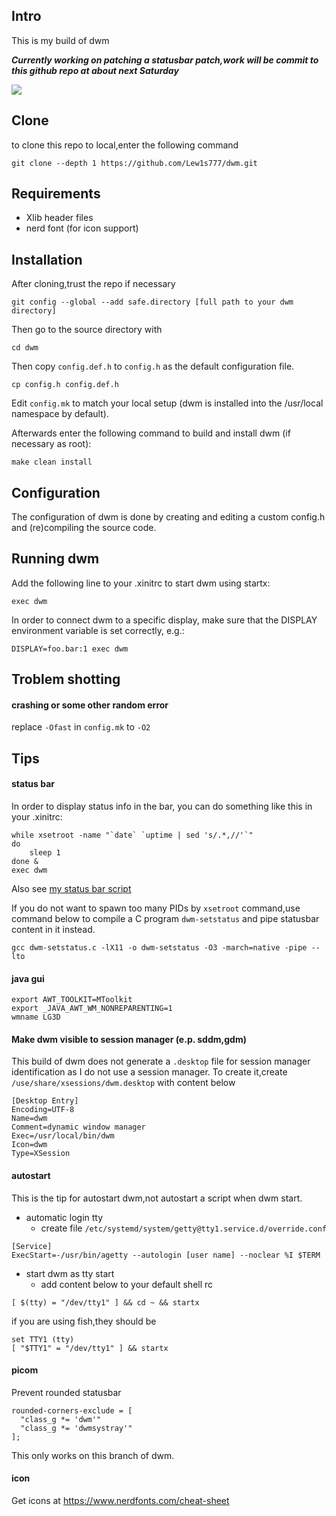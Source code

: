 Intro
---
This is my build of dwm

***Currently working on patching a statusbar patch,work will be commit to this github repo at about next Saturday***

<img src='https://github.com/Lew1s777/dwm/blob/img/screenshot.jpg'/>

Clone
---
to clone this repo to local,enter the following command
```
git clone --depth 1 https://github.com/Lew1s777/dwm.git
```

Requirements
---
- Xlib header files
- nerd font (for icon support)

Installation
---
After cloning,trust the repo if necessary
```
git config --global --add safe.directory [full path to your dwm directory]
```

Then go to the source directory with
```
cd dwm
```

Then copy ```config.def.h``` to ```config.h``` as the default configuration file.
```
cp config.h config.def.h
```

Edit ```config.mk``` to match your local setup (dwm is installed into the /usr/local namespace by default).

Afterwards enter the following command to build and install dwm (if necessary as root):
```
make clean install
```
Configuration
---
The configuration of dwm is done by creating and editing a custom config.h and (re)compiling the source code.

Running dwm
---
Add the following line to your .xinitrc to start dwm using startx:
```
exec dwm
```
In order to connect dwm to a specific display, make sure that the DISPLAY environment variable is set correctly, e.g.:
```
DISPLAY=foo.bar:1 exec dwm
```

Troblem shotting
---
#### crashing or some other random error ####
replace ```-Ofast``` in ```config.mk``` to ```-O2```

Tips
---

#### status bar ####
In order to display status info in the bar, you can do something like this in your .xinitrc:
```
while xsetroot -name "`date` `uptime | sed 's/.*,//'`"
do
	sleep 1
done &
exec dwm
```
Also see [my status bar script](https://github.com/Lew1s777/dwm-statusbar)

If you do not want to spawn too many PIDs by ```xsetroot``` command,use command below to compile a C program ```dwm-setstatus``` and pipe statusbar content in it instead.
```
gcc dwm-setstatus.c -lX11 -o dwm-setstatus -O3 -march=native -pipe --lto
```

#### java gui ####
```
export AWT_TOOLKIT=MToolkit
export _JAVA_AWT_WM_NONREPARENTING=1
wmname LG3D
```

#### Make dwm visible to session manager (e.p. sddm,gdm) ####
This build of dwm does not generate a ```.desktop``` file for session manager identification as I do not use a session manager. To create it,create ```/use/share/xsessions/dwm.desktop``` with content below
```
[Desktop Entry]
Encoding=UTF-8
Name=dwm
Comment=dynamic window manager
Exec=/usr/local/bin/dwm
Icon=dwm
Type=XSession
```

#### autostart ####
This is the tip for autostart dwm,not autostart a script when dwm start.

- automatic login tty
  - create file ```/etc/systemd/system/getty@tty1.service.d/override.conf```
```
[Service]
ExecStart=-/usr/bin/agetty --autologin [user name] --noclear %I $TERM
```

- start dwm as tty start
  - add content below to your default shell rc
```
[ $(tty) = "/dev/tty1" ] && cd ~ && startx
```
if you are using fish,they should be
```
set TTY1 (tty)
[ "$TTY1" = "/dev/tty1" ] && startx
```

#### picom ####
Prevent rounded statusbar
```
rounded-corners-exclude = [
  "class_g *= 'dwm'"
  "class_g *= 'dwmsystray'"
];
```
This only works on this branch of dwm.

#### icon ####
Get icons at https://www.nerdfonts.com/cheat-sheet

